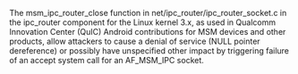 The msm_ipc_router_close function in net/ipc_router/ipc_router_socket.c in the ipc_router component for the Linux kernel 3.x, as used in Qualcomm Innovation Center (QuIC) Android contributions for MSM devices and other products, allow attackers to cause a denial of service (NULL pointer dereference) or possibly have unspecified other impact by triggering failure of an accept system call for an AF_MSM_IPC socket.